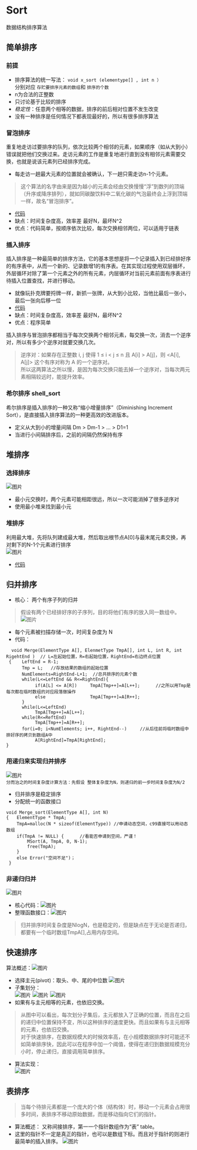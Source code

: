 # **Sort**
数据结构排序算法  
## 简单排序
### 前提
* 排序算法的统一写法：  `void x_sort (elementype[] , int n ）`  
分别对应 `存贮要排序元素的数组`和 `排序的个数`  
* n为合法的正整数
* 只讨论基于比较的排序
* *稳定性*：任意两个相等的数据，排序的前后相对位置不发生改变
* 没有一种排序是任何情况下都表现最好的，所以有很多排序算法
### 冒泡排序
重复地走访过要排序的队列，依次比较两个相邻的元素，如果顺序（如从大到小）错误就把他们交换过来。走访元素的工作是重复地进行直到没有相邻元素需要交换，也就是说该元素列已经排序完成。  
* 每走访一趟最大元素的位置就会被确认，下一趟只需走访n-1个元素。
>这个算法的名字由来是因为越小的元素会经由交换慢慢“浮”到数列的顶端（升序或降序排列），就如同碳酸饮料中二氧化碳的气泡最终会上浮到顶端一样，故名“冒泡排序”。    
* [代码](https://github.com/Neural1996/Sort/blob/main/%E5%86%92%E6%B3%A1bubble.c)  
* 缺点：时间复杂度高，效率差 最好N，最坏N^2
* 优点：代码简单，按顺序依次比较，每次交换相邻两位，可以适用于链表
### 插入排序
插入排序是一种最简单的排序方法，它的基本思想是将一个记录插入到已经排好序的有序表中，从而一个新的、记录数增1的有序表。在其实现过程使用双层循环，外层循环对除了第一个元素之外的所有元素，内层循环对当前元素前面有序表进行待插入位置查找，并进行移动。
* 就像玩扑克牌要捋牌一样，新抓一张牌，从大到小比较，当他比最后一张小，最后一张向后移一位
* [代码](https://github.com/Neural1996/Sort/blob/main/%E6%8F%92%E5%85%A5insertion.c)
* 缺点：时间复杂度高，效率差 最好N，最坏N^2
* 优点：程序简单

插入排序与冒泡排序都相当于每次交换两个相邻元素，每交换一次，消去一个逆序对，所以有多少个逆序对就要交换几次。
>逆序对：如果存在正整数 i, j 使得 1 ≤ i < j ≤ n 且 A[i] > A[j]，则 <A[i], A[j]> 这个有序对称为 A 的一个逆序对。  
所以这两算法之所以慢，是因为每次交换只能去掉一个逆序对，当每次两元素相隔较远时，能提升效率。  
### 希尔排序 shell_sort
希尔排序是插入排序的一种又称“缩小增量排序”（Diminishing Increment Sort），是直接插入排序算法的一种更高效的改进版本。  
* 定义从大到小的增量间隔 Dm > Dm-1 > ... > D1=1 
* 当进行小间隔排序后，之前的间隔仍然保持有序 
## 堆排序
### 选择排序
![图片](https://user-images.githubusercontent.com/88218815/127792650-6f33508b-ddd1-44a3-b0ab-7b17829931ca.png)
* 最小元交换时，两个元素可能相距很远，所以一次可能消掉了很多逆序对
* 使用最小堆来找到最小元
### 堆排序 
利用最大堆，先将队列建成最大堆，然后取出根节点A[0]与最末尾元素交换，再对剩下的N-1个元素进行排序  
![图片](https://user-images.githubusercontent.com/88218815/127794145-c99a8daf-bc1c-4730-8e1e-e2484d90b7b6.png)
* [代码](https://github.com/Neural1996/Sort/blob/main/%E5%A0%86%E6%8E%92%E5%BA%8Fheapsort.c)
## 归并排序
* 核心： 两个有序子列的归并  
>假设有两个已经排好序的子序列，目的将他们有序的放入同一数组中。    
![图片](https://user-images.githubusercontent.com/88218815/127796640-5f6381b2-7e55-4013-97ac-0605ac01a46e.png)
* 每个元素被扫描存储一次，时间复杂度为 N  
* 代码：  
```
  void Merge(ElementType A[], ElenmetType TmpA[], int L, int R, int RigehtEnd )  // L=左起始位置，R=右起始位置，RightEnd=右边终点位置
 {    LeftEnd = R-1;
      Tmp = L;   //存放结果的数组的起始位置
      NumElements=RightEnd-L+1;  //总共排序的元素个数
      while(L<=LeftEnd && R<=RightEnd){
           if(A[L] <= A[R])     TmpA[Tmp++]=A[L++];      //之所以用Tmp是每次都在临时数组的对应段落做操作
           else                 TmpA[Tmp++]=A[R++];
      }
      while(L<=LeftEnd)
           TmpA[Tmp++]=A[L++];
      while(R<=ReftEnd)
           TmpA[Tmp++]=A[R++];
      for(i=0; i<NumElements; i++, RightEnd--)     //从后往前将临时数组中排好序的拷贝到数组A中
           A[RightEnd]=TmpA[RightEnd];
} 
```  
### 用递归来实现归并排序  
![图片](https://user-images.githubusercontent.com/88218815/127874947-554c8b62-acc7-4dcf-86c2-e2a459bd190d.png)  
`分而治之的时间复杂度计算方法：先假设 整体复杂度为N，则递归的前一步时间复杂度为N/2`
* 归并排序是稳定排序 
* 分配统一的函数接口
```
void Merge_sort(ElementType A[], int N)
{   ElementType * TmpA;
    TmpA=malloc(N * sizeof(ElementType)) //申请动态空间，c99直接可以用动态数组
    if(TmpA != NULL) {      //看能否申请到空间，严谨！
        MSort(A, TmpA, 0, N-1);   
        free(TmpA);
    }
    else Error("空间不足")；
 }
 ```
### 非递归归并
![图片](https://user-images.githubusercontent.com/88218815/127942841-9b3e766c-802c-429d-bd00-917e5c2992d1.png)
* 核心代码：![图片](https://user-images.githubusercontent.com/88218815/127942648-9c3efd44-c963-4d0f-a5a2-187a90d5a1e8.png)  
* 整理函数接口：![图片](https://user-images.githubusercontent.com/88218815/127943387-9c87d149-9b1a-4c1f-a4b3-8e0154377547.png)
>归并排序时间复杂度是NlogN，也是稳定的，但是缺点在于无论是否递归，都要有一个临时数组TmpA[],占用内存空间。  
## 快速排序
算法概述：![图片](https://user-images.githubusercontent.com/88218815/127948255-2d6353ad-62b1-47da-948d-07051e71a625.png)
* 选择主元(pivot)：取头、中、尾的中位数
![图片](https://user-images.githubusercontent.com/88218815/127950276-5ffd9543-3d97-4eb2-86fe-cd9f5e55a74e.png)
* 子集划分：  
![图片](https://user-images.githubusercontent.com/88218815/127952503-a22606d3-0119-437f-9809-e02ee67fa955.png)
![图片](https://user-images.githubusercontent.com/88218815/127952925-ff7a34cf-8fcb-42d8-930b-5b512bc7c76c.png)
![图片](https://user-images.githubusercontent.com/88218815/127952721-a748fb68-733d-4b20-8cb6-1cb238148f93.png)  
* 如果有与主元相等的元素，也依旧交换。  
>从图中可以看出，每次划分子集后，主元都放入了正确的位置，而且在之后的递归中位置保持不变，所以这种排序的速度更快。而且如果有与主元相等的元素，也依旧交换。  
>对于快速排序，在数据规模大的时候效率高，在小规模数据排序时可能还不如简单排序快，因此可以在程序中加一个阈值，使得在递归到数据规模充分小时，停止递归，直接调用简单排序。  
* 算法实现：  
![图片](https://user-images.githubusercontent.com/88218815/128649697-98b8dc77-a6bb-4183-801c-8486a9b401d6.png)
## 表排序
>当每个待排元素都是一个庞大的个体（结构体）时，移动一个元素会占用很多时间，表排序不移动原始数据，而是移动指向它们的指针。  
* 算法概述： 又称间接排序，第一一个指针数组作为“表” table。 
* 这里的指针不一定是真正的指针，也可以是数组下标。而且对于指针的则进行最简单的插入排序。
![图片](https://user-images.githubusercontent.com/88218815/128653226-20405ba0-b7ca-4681-a68d-e3c443766744.png)  


 



